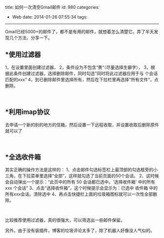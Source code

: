 title: 如何一次清空Gmail邮件
id: 980
categories:
  - Web
date: 2014-01-26 07:55:34
tags:
---

Gmail已经5000+的邮件了，都不是有用的邮件，就想着怎么清楚它。弄了半天发现几个方法，分享一下。

## *使用过滤器

1，在设置里面创建过滤器，
2，条件设为不包含“軣“（尽量选择生僻字），
3，根据此条件创建过滤器，选择删除邮件，同时勾选”同时将此过滤器应用于与 个会话匹配的xxx“
4，到已删除邮件里选择所有，然后在下拉栏里再选择”所有文件“，点删除。

&nbsp;

## *利用imap协议

去申请一个新的别的地方的信箱，然后设置一下远程收取，并设置收取后删除原件就可以了

&nbsp;

## *全选收件箱

其实正确的操作方法是这样的：
1、点击邮件勾选标签栏上最顶部的勾选框旁的小三角，在下拉菜单里选择“全部”，这样就勾选了当前页面的50个会话。
2、这时候会自动弹出一个提示：“此页中的所有 50 会话都已选中。'选择收件箱' 中的所有 xxx 个会话”
3、点击“选择收件箱”，这个时候提示会显示为：已选中 收件箱 中的所有xxx会话。清除选中
4、再点击快捷栏上面的垃圾箱图标就可以一次性全部删除。

&nbsp;

比较推荐使用过滤器，真的很强大，可以筛选出一些邮件保留。

另外，由于没有装插件，博客的垃圾评论太多了，除了机器人好像没人气似的。
